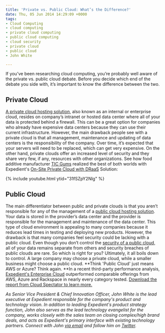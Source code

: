 ```yaml
---
title: 'Private vs. Public Cloud: What’s the Difference?'
date: Thu, 05 Jun 2014 14:29:09 +0000
tags:
- Cloud Computing
- cloud computing
- private cloud computing
- public cloud computing
- cloud security
- private cloud
- public cloud
- John White

---
```

If you’ve been researching cloud computing, you’re probably well aware of the private vs. public cloud debate. Before you decide which end of the debate you side with, it’s important to know the difference between the two.

## Private Cloud

[A private cloud hosting solution](https://www.expedient.com/services/infrastructure-as-a-service/cloud/private-cloud/ "Private"), also known as an internal or enterprise cloud, resides on company’s intranet or hosted data center where all of your data is protected behind a firewall. This can be a great option for companies who already have expensive data centers because they can use their current infrastructure. However, the main drawback people see with a private cloud is that all management, maintenance and updating of data centers is the responsibility of the company. Over time, it’s expected that your servers will need to be replaced, which can get very expensive. On the other hand, private clouds offer an increased level of security and they share very few, if any, resources with other organizations. See how food additive manufacturer [TIC Gums](https://www.ticgums.com/) realized the best of both worlds with Expedient's [On-Site Private Cloud with DRaaS](https://www.expedient.com/services/managed-services/disaster-recovery/#onsite) Solution:

{% include youtube.html ytid="31fSZpY2Nlg" %}

## Public Cloud

The main differentiator between public and private clouds is that you aren’t responsible for any of the management of a [public cloud hosting solution](https://www.expedient.com/services/infrastructure-as-a-service/cloud/public-cloud/ "Public"). Your data is stored in the provider’s data center and the provider is responsible for the management and maintenance of the data center. This type of cloud environment is appealing to many companies because it reduces lead times in testing and deploying new products. However, the drawback is that many companies feel security could be lacking with a public cloud. Even though you don’t control the [security of a public cloud,](https://www.expedient.com/blog/five-strategies-to-mitigate-cloud-risk/ "Three Security Criteria to Consider When Selecting Your Cloud Hosting Provider") all of your data remains separate from others and security breaches of public clouds are rare. So which is right for you? Ultimately, it all boils down to control. A large company may choose a private cloud, while a smaller business might choose a public cloud. **Think 'Public Cloud' just means AWS or Azure? Think again. **In a recent third-party performance analysis, [Expedient's Enterprise Cloud](https://www.expedient.com/services/infrastructure-as-a-service/cloud/) outperformed comparable offerings from AWS, Azure and Rackspace in nearly every category tested. [Download the report from Cloud Spectator to learn more.](https://www.expedient.com/2019-cloud-spectator-report/) 

_As Senior Vice President & Chief Innovation Officer, John White is the lead executive at Expedient responsible for the company's product and technology vision. In addition to leading Expedient's product strategy function, John also serves as the lead technology evangelist for the company, works closely with the sales team on closing complex/high brand deals, and acts as Expedient's primary interface with existing technology partners. Connect with John_ [_via email_](mailto:John.White@expedient.com) _and follow him on_ [_Twitter_](https://twitter.com/johna_white)_._